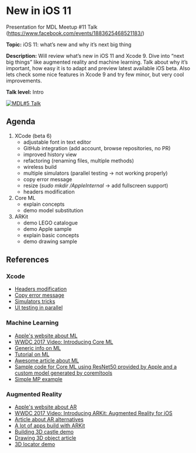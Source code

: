 # New in iOS 11

Presentation for MDL Meetup \#11 Talk (https://www.facebook.com/events/1883625468521183/)

**Topic:** iOS 11: what’s new and why it’s next big thing

**Description:** Will review what’s new in iOS 11 and Xcode 9. Dive into “next big things” like augmented reality and machine learning. Talk about why it’s important, how easy it is to adapt and preview latest available iOS beta. Also lets check some nice features in Xcode 9 and try few minor, but very cool improvements.

**Talk level:** Intro

[![MDL#5 Talk](http://img.youtube.com/vi/irfU0ttXEO4/0.jpg)](https://www.youtube.com/watch?v=irfU0ttXEO4)

## Agenda

1. XCode (beta 6)
    * adjustable font in text editor
    * GitHub integration (add account, browse repositories, no PR)
    * improved history view
    * refactoring (renaming files, multiple methods)
    * wireless build
    * multiple simulators (parallel testing -> not working properly)
    * copy error message
    * resize (_sudo mkdir /AppleInternal_ -> add fullscreen support)
    * headers modification
1. Core ML
    * explain concepts
    * demo model substitution
1. ARKit
    * demo LEGO catalogue
    * demo Apple sample
    * explain basic concepts
    * demo drawing sample

## References

### Xcode

* [Headers modification](https://oleb.net/blog/2017/07/xcode-9-text-macros/)
* [Copy error message](https://twitter.com/olebegemann/status/883349919901392897)
* [Simulators tricks](https://medium.com/flawless-app-stories/simulator-on-steroids-c12774ca6b)
* [UI testing in parallel](https://www.linkedin.com/pulse/parallel-ui-testing-using-xcode-9-beta-rushi-bhatt)

### Machine Learning

* [Apple's website about ML](https://developer.apple.com/machine-learning/)
* [WWDC 2017 Video: Introducing Core ML](https://developer.apple.com/videos/play/wwdc2017/703/)
* [Generic info on ML](http://machinethink.net/blog/machine-learning-device-or-cloud/ )
* [Tutorial on ML](https://www.raywenderlich.com/164213/coreml-and-vision-machine-learning-in-ios-11-tutorial)
* [Awesome article about ML](http://machinethink.net/blog/ios-11-machine-learning-for-everyone/)
* [Sample code for Core ML using ResNet50 provided by Apple and a custom model generated by coremltools](https://github.com/ytakzk/CoreML-samples)
* [Simple MP example](https://github.com/yulingtianxia/Core-ML-Sample)

### Augmented Reality

* [Apple's website about AR](https://developer.apple.com/arkit/)
* [WWDC 2017 Video: Introducing ARKit: Augmented Reality for iOS](https://developer.apple.com/videos/play/wwdc2017/602/)
* [Article about AR alternatives](https://medium.com/super-ventures-blog/why-is-arkit-better-than-the-alternatives-af8871889d6a)
* [A lot of apps build with ARKit](http://www.madewitharkit.com)
* [Building 3D castle demo](https://www.youtube.com/watch?v=gb9E0n8m5pE)
* [Drawing 3D object article](https://www.toptal.com/swift/ios-arkit-tutorial-drawing-in-air-with-fingers)
* [3D locator demo ](http://www.madewitharkit.com/post/164218568823/finding-your-friends-at-a-festival-by-david)
